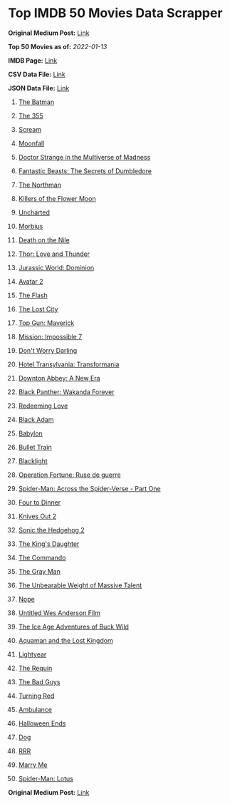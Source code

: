 # Top IMDB 50 Movies Data Scrapper

**Original Medium Post:** [Link](https://medium.com/@nishantsahoo/which-movie-should-i-watch-5c83a3c0f5b1) 

**Top 50 Movies as of:** _2022-01-13_

**IMDB Page:** [Link](http://www.imdb.com/search/title?release_date=2022,2022&title_type=feature)

**CSV Data File:** [Link](/Data/data.csv)

**JSON Data File:** [Link](/Data/data.json)

1. [The Batman](https://www.imdb.com/title/tt1877830/?ref_=adv_li_tt)

2. [The 355](https://www.imdb.com/title/tt8356942/?ref_=adv_li_tt)

3. [Scream](https://www.imdb.com/title/tt11245972/?ref_=adv_li_tt)

4. [Moonfall](https://www.imdb.com/title/tt5834426/?ref_=adv_li_tt)

5. [Doctor Strange in the Multiverse of Madness](https://www.imdb.com/title/tt9419884/?ref_=adv_li_tt)

6. [Fantastic Beasts: The Secrets of Dumbledore](https://www.imdb.com/title/tt4123432/?ref_=adv_li_tt)

7. [The Northman](https://www.imdb.com/title/tt11138512/?ref_=adv_li_tt)

8. [Killers of the Flower Moon](https://www.imdb.com/title/tt5537002/?ref_=adv_li_tt)

9. [Uncharted](https://www.imdb.com/title/tt1464335/?ref_=adv_li_tt)

10. [Morbius](https://www.imdb.com/title/tt5108870/?ref_=adv_li_tt)

11. [Death on the Nile](https://www.imdb.com/title/tt7657566/?ref_=adv_li_tt)

12. [Thor: Love and Thunder](https://www.imdb.com/title/tt10648342/?ref_=adv_li_tt)

13. [Jurassic World: Dominion](https://www.imdb.com/title/tt8041270/?ref_=adv_li_tt)

14. [Avatar 2](https://www.imdb.com/title/tt1630029/?ref_=adv_li_tt)

15. [The Flash](https://www.imdb.com/title/tt0439572/?ref_=adv_li_tt)

16. [The Lost City](https://www.imdb.com/title/tt13320622/?ref_=adv_li_tt)

17. [Top Gun: Maverick](https://www.imdb.com/title/tt1745960/?ref_=adv_li_tt)

18. [Mission: Impossible 7](https://www.imdb.com/title/tt9603212/?ref_=adv_li_tt)

19. [Don't Worry Darling](https://www.imdb.com/title/tt10731256/?ref_=adv_li_tt)

20. [Hotel Transylvania: Transformania](https://www.imdb.com/title/tt9848626/?ref_=adv_li_tt)

21. [Downton Abbey: A New Era](https://www.imdb.com/title/tt11703710/?ref_=adv_li_tt)

22. [Black Panther: Wakanda Forever](https://www.imdb.com/title/tt9114286/?ref_=adv_li_tt)

23. [Redeeming Love](https://www.imdb.com/title/tt11365186/?ref_=adv_li_tt)

24. [Black Adam](https://www.imdb.com/title/tt6443346/?ref_=adv_li_tt)

25. [Babylon](https://www.imdb.com/title/tt10640346/?ref_=adv_li_tt)

26. [Bullet Train](https://www.imdb.com/title/tt12593682/?ref_=adv_li_tt)

27. [Blacklight](https://www.imdb.com/title/tt14060094/?ref_=adv_li_tt)

28. [Operation Fortune: Ruse de guerre](https://www.imdb.com/title/tt7985704/?ref_=adv_li_tt)

29. [Spider-Man: Across the Spider-Verse - Part One](https://www.imdb.com/title/tt9362722/?ref_=adv_li_tt)

30. [Four to Dinner](https://www.imdb.com/title/tt14247286/?ref_=adv_li_tt)

31. [Knives Out 2](https://www.imdb.com/title/tt11564570/?ref_=adv_li_tt)

32. [Sonic the Hedgehog 2](https://www.imdb.com/title/tt12412888/?ref_=adv_li_tt)

33. [The King's Daughter](https://www.imdb.com/title/tt2328678/?ref_=adv_li_tt)

34. [The Commando](https://www.imdb.com/title/tt12689248/?ref_=adv_li_tt)

35. [The Gray Man](https://www.imdb.com/title/tt1649418/?ref_=adv_li_tt)

36. [The Unbearable Weight of Massive Talent](https://www.imdb.com/title/tt11291274/?ref_=adv_li_tt)

37. [Nope](https://www.imdb.com/title/tt10954984/?ref_=adv_li_tt)

38. [Untitled Wes Anderson Film](https://www.imdb.com/title/tt14230388/?ref_=adv_li_tt)

39. [The Ice Age Adventures of Buck Wild](https://www.imdb.com/title/tt13634480/?ref_=adv_li_tt)

40. [Aquaman and the Lost Kingdom](https://www.imdb.com/title/tt9663764/?ref_=adv_li_tt)

41. [Lightyear](https://www.imdb.com/title/tt10298810/?ref_=adv_li_tt)

42. [The Requin](https://www.imdb.com/title/tt11348232/?ref_=adv_li_tt)

43. [The Bad Guys](https://www.imdb.com/title/tt8115900/?ref_=adv_li_tt)

44. [Turning Red](https://www.imdb.com/title/tt8097030/?ref_=adv_li_tt)

45. [Ambulance](https://www.imdb.com/title/tt4998632/?ref_=adv_li_tt)

46. [Halloween Ends](https://www.imdb.com/title/tt10665342/?ref_=adv_li_tt)

47. [Dog](https://www.imdb.com/title/tt11252248/?ref_=adv_li_tt)

48. [RRR](https://www.imdb.com/title/tt8178634/?ref_=adv_li_tt)

49. [Marry Me](https://www.imdb.com/title/tt10223460/?ref_=adv_li_tt)

50. [Spider-Man: Lotus](https://www.imdb.com/title/tt13904644/?ref_=adv_li_tt)

**Original Medium Post:** [Link](https://medium.com/@nishantsahoo/which-movie-should-i-watch-5c83a3c0f5b1) 
